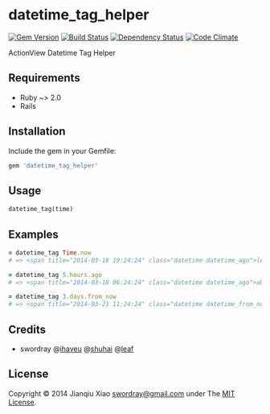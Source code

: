 # datetime_tag_helper

[![Gem Version](https://badge.fury.io/rb/datetime_tag_helper.png)](http://badge.fury.io/rb/datetime_tag_helper) [![Build Status](https://secure.travis-ci.org/swordray/datetime_tag_helper.png?branch=master)](http://travis-ci.org/swordray/datetime_tag_helper) [![Dependency Status](https://gemnasium.com/swordray/datetime_tag_helper.png?travis)](https://gemnasium.com/swordray/datetime_tag_helper) [![Code Climate](https://codeclimate.com/github/swordray/datetime_tag_helper.png)](https://codeclimate.com/github/swordray/datetime_tag_helper)

ActionView Datetime Tag Helper

## Requirements

* Ruby ~> 2.0
* Rails

## Installation

Include the gem in your Gemfile:

```ruby
gem 'datetime_tag_helper'
```

## Usage

```ruby
datetime_tag(time)
```

## Examples

```ruby
= datetime_tag Time.now
# => <span title="2014-03-18 19:24:24" class="datetime datetime_ago">less than a minute</span>
```
```ruby
= datetime_tag 5.hours.ago
# => <span title="2014-03-18 06:24:24" class="datetime datetime_ago">about 5 hours</span>
```
```ruby
= datetime_tag 3.days.from_now
# => <span title="2014-03-21 11:24:24" class="datetime datetime_from_now">3 days</span>
```

## Credits

* swordray @[ihaveu](http://www.ihaveu.com/home) @[shuhai](http://tw.shuhai.org/) @[leaf](http://leaf.iacger.com)

## License

Copyright © 2014 Jianqiu Xiao <swordray@gmail.com> under The [MIT License](http://opensource.org/licenses/MIT).
